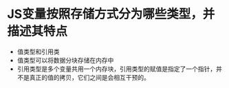 # JS变量按照存储方式分为哪些类型，并描述其特点

- 值类型和引用类
- 值类型可以将数据分块存储在内存中
- 引用类型是多个变量共用一个内存块，引用类型的赋值是指定了一个指针，并不是真正的值的拷贝，它们之间是会相互干预的。